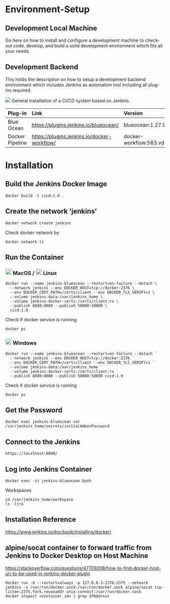 # Environment-Setup
## Development Local Machine
Go here on how to install and configure a development machine to check-out code, develop, and build a solid development environment which fits all your needs.

## Development Backend
This holds the description on how to setup a development backend environment which includes Jenkins as automation tool including all plug-ins required.

<img src="https://jenkins.io/sites/default/files/jenkins_logo.png"/>
General installation of a CI/CD system based on Jenkins.

| Plug-in         | Link                                        | Version                           | Release Notes                                        |
| :-------------- | :------------------------------------------ | :-------------------------------- | :--------------------------------------------------- |
| Blue Ocean      | https://plugins.jenkins.io/blueocean/       | blueocean:1.27.9                  | https://plugins.jenkins.io/blueocean/releases/       |
| Docker Pipeline | https://plugins.jenkins.io/docker-workflow/ | docker-workflow:563.vd5d2e5c4007f | https://plugins.jenkins.io/docker-workflow/releases/ |
  
# Installation
## Build the Jenkins Docker Image
```
docker build -t cicd:1.0 .
```

## Create the network 'jenkins'
```
docker network create jenkins
```
Check docker network by
```
docker network ls
```

## Run the Container
### <img src="https://www.freepnglogos.com/uploads/apple-logo-png/file-apple-logo-black-svg-wikimedia-commons-1.png" width="20"/> MacOS / <img src="https://www.freepnglogos.com/uploads/linux-png/linux-file-tux-enhanced-svg-wikimedia-commons-9.png" width="20"/> Linux
```
docker run --name jenkins-blueocean --restart=on-failure --detach \
  --network jenkins --env DOCKER_HOST=tcp://docker:2376 \
  --env DOCKER_CERT_PATH=/certs/client --env DOCKER_TLS_VERIFY=1 \
  --volume jenkins-data:/var/jenkins_home \
  --volume jenkins-docker-certs:/certs/client:ro \
  --publish 8080:8080 --publish 50000:50000 \
  cicd:1.0
```
Check if docker service is running
```
docker ps
```

### <img src="https://www.freepnglogos.com/uploads/windows-logo-png/windows-logo-windows-symbol-meaning-history-and-evolution-4.png" width="20"/> Windows
```
docker run --name jenkins-blueocean --restart=on-failure --detach `
  --network jenkins --env DOCKER_HOST=tcp://docker:2376 `
  --env DOCKER_CERT_PATH=/certs/client --env DOCKER_TLS_VERIFY=1 `
  --volume jenkins-data:/var/jenkins_home `
  --volume jenkins-docker-certs:/certs/client:ro `
  --publish 8080:8080 --publish 50000:50000 cicd:1.0
```
Check if docker service is running
```
docker ps
```

## Get the Password
```
docker exec jenkins-blueocean cat /var/jenkins_home/secrets/initialAdminPassword
```

## Connect to the Jenkins
```
https://localhost:8080/
```

## Log into Jenkins Container
```
docker exec -it jenkins-blueocean bash
```
Workspaces
```
cd /var/jenkins_home/workspace
ls -ltra
```


## Installation Reference
https://www.jenkins.io/doc/book/installing/docker/


## alpine/socat container to forward traffic from Jenkins to Docker Desktop on Host Machine

https://stackoverflow.com/questions/47709208/how-to-find-docker-host-uri-to-be-used-in-jenkins-docker-plugin
```
docker run -d --restart=always -p 127.0.0.1:2376:2375 --network jenkins -v /var/run/docker.sock:/var/run/docker.sock alpine/socat tcp-listen:2375,fork,reuseaddr unix-connect:/var/run/docker.sock
docker inspect <container_id> | grep IPAddress
```
